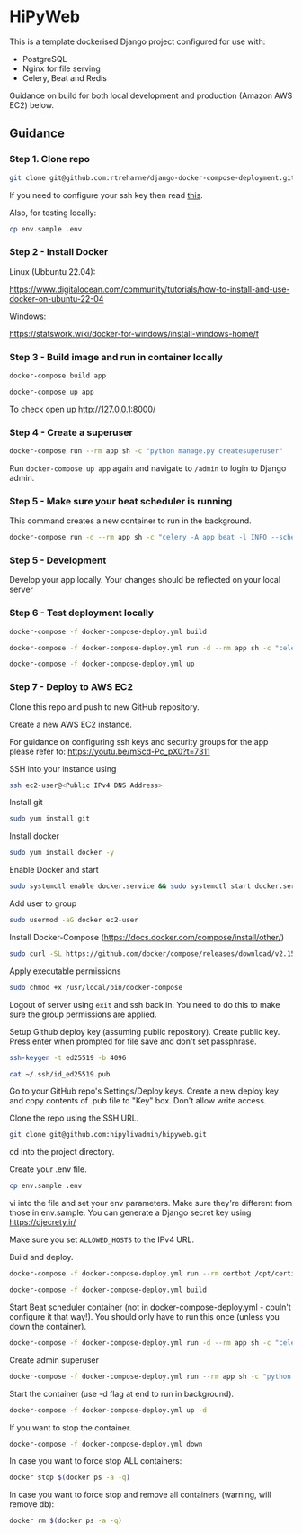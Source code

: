 # HiPyWeb

This is a template dockerised Django project configured for use with:

+ PostgreSQL
+ Nginx for file serving
+ Celery, Beat and Redis

Guidance on build for both local development and production (Amazon AWS EC2) below.

## Guidance

### Step 1. Clone repo

```bash
git clone git@github.com:rtreharne/django-docker-compose-deployment.git
```

If you need to configure your ssh key then read <a href="https://docs.github.com/en/authentication/connecting-to-github-with-ssh/adding-a-new-ssh-key-to-your-github-account" target="_blank">this</a>.

Also, for testing locally:
```bash
cp env.sample .env
```

### Step 2 - Install Docker

Linux (Ubbuntu 22.04):

https://www.digitalocean.com/community/tutorials/how-to-install-and-use-docker-on-ubuntu-22-04

Windows:

https://statswork.wiki/docker-for-windows/install-windows-home/f

### Step 3 - Build image and run in container locally

```bash
docker-compose build app
```

```bash
docker-compose up app
```
To check open up http://127.0.0.1:8000/

### Step 4 - Create a superuser
```bash
docker-compose run --rm app sh -c "python manage.py createsuperuser"
```
Run `docker-compose up app` again and navigate to `/admin` to login to Django admin.

### Step 5 - Make sure your beat scheduler is running

This command creates a new container to run in the background.

```bash
docker-compose run -d --rm app sh -c "celery -A app beat -l INFO --scheduler django_celery_beat.schedulers:DatabaseScheduler"
```

### Step 5 - Development

Develop your app locally. Your changes should be reflected on your local server

### Step 6 - Test deployment locally

```bash
docker-compose -f docker-compose-deploy.yml build
```
```bash
docker-compose -f docker-compose-deploy.yml run -d --rm app sh -c "celery -A app beat -l INFO --scheduler django_celery_beat.schedulers:DatabaseScheduler"
```
```bash
docker-compose -f docker-compose-deploy.yml up
```

### Step 7 - Deploy to AWS EC2

Clone this repo and push to new GitHub repository.

Create a new AWS EC2 instance.

For guidance on configuring ssh keys and security groups for the app please refer to: https://youtu.be/mScd-Pc_pX0?t=7311

SSH into your instance using
```bash
ssh ec2-user@<Public IPv4 DNS Address>
```

Install git
```bash
sudo yum install git
```

Install docker
```bash
sudo yum install docker -y
```

Enable Docker and start
```bash
sudo systemctl enable docker.service && sudo systemctl start docker.service
```

Add user to group
```bash
sudo usermod -aG docker ec2-user
```

Install Docker-Compose
(https://docs.docker.com/compose/install/other/)
```bash
sudo curl -SL https://github.com/docker/compose/releases/download/v2.15.1/docker-compose-linux-x86_64 -o /usr/local/bin/docker-compose
```

Apply executable permissions
```bash
sudo chmod +x /usr/local/bin/docker-compose
```

Logout of server using `exit` and ssh back in. You need to do this to make sure the group permissions are applied.

Setup Github deploy key (assuming public repository). Create public key. Press enter when prompted for file save and don't set passphrase.

```bash
ssh-keygen -t ed25519 -b 4096
```

```bash
cat ~/.ssh/id_ed25519.pub
```

Go to your GitHub repo's Settings/Deploy keys. Create a new deploy key and copy contents of .pub file to "Key" box. Don't allow write access.


Clone the repo using the SSH URL.
```bash
git clone git@github.com:hipylivadmin/hipyweb.git
```

cd into the project directory.

Create your .env file.
```bash
cp env.sample .env
```

vi into the file and set your env parameters. Make sure they're different from those in env.sample. You can generate a Django secret key using https://djecrety.ir/

Make sure you set `ALLOWED_HOSTS` to the IPv4 URL.

Build and deploy.

```bash
docker-compose -f docker-compose-deploy.yml run --rm certbot /opt/certify-init.sh
```


```bash
docker-compose -f docker-compose-deploy.yml build
```

Start Beat scheduler container (not in docker-compose-deploy.yml - couln't configure it that way!). You should only have to run this once (unless you down the container).
```bash
docker-compose -f docker-compose-deploy.yml run -d --rm app sh -c "celery -A app beat -l INFO --scheduler django_celery_beat.schedulers:DatabaseScheduler"
```

Create admin superuser
```bash
docker-compose -f docker-compose-deploy.yml run --rm app sh -c "python manage.py createsuperuser"
```

Start the container (use -d flag at end to run in background).
```bash
docker-compose -f docker-compose-deploy.yml up -d
```

If you want to stop the container.
```bash
docker-compose -f docker-compose-deploy.yml down
```

In case you want to force stop ALL containers:
```bash
docker stop $(docker ps -a -q)
```

In case you want to force stop and remove all containers (warning, will remove db):
```bash
docker rm $(docker ps -a -q)
```




